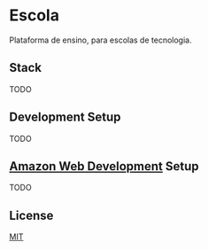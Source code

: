 # Escola

Plataforma de ensino, para escolas de tecnologia.

## Stack

TODO

## Development Setup

TODO

## [Amazon Web Development]() Setup

TODO

## License

[MIT](LICENSE)
